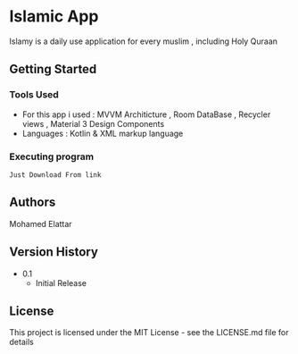 # Islamic App

Islamy is a daily use application for every muslim , including Holy Quraan 



## Getting Started

### Tools Used

* For this app i used : MVVM Architicture , Room DataBase , Recycler views , Material 3 Design Components
* Languages : Kotlin & XML markup language



### Executing program

```
Just Download From link
```


## Authors

Mohamed Elattar


## Version History

* 0.1
    * Initial Release

## License

This project is licensed under the MIT License - see the LICENSE.md file for details


